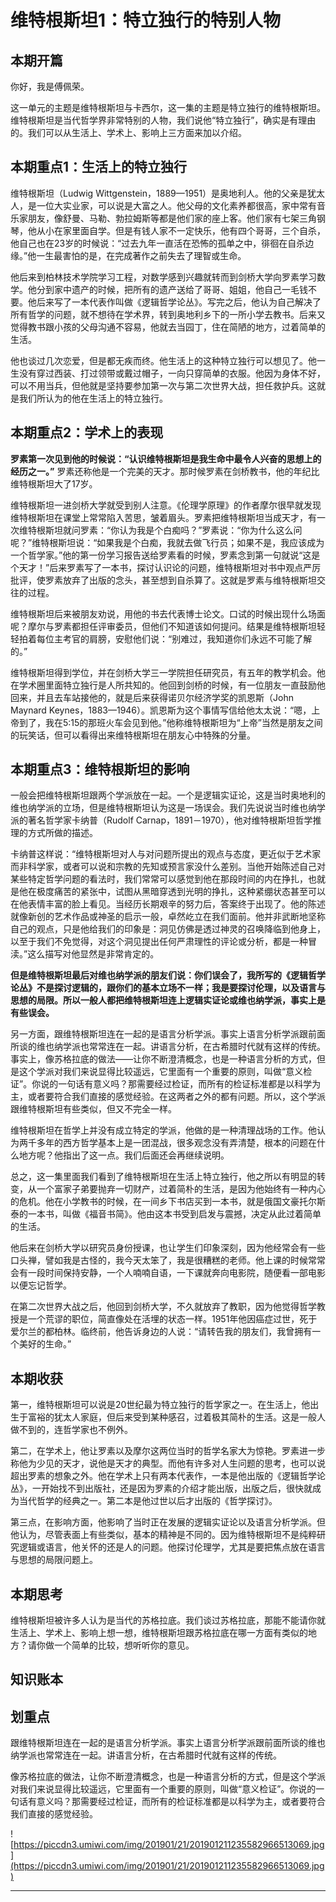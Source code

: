 # 维特根斯坦1：特立独行的特别人物

## 本期开篇

你好，我是傅佩荣。

这一单元的主题是维特根斯坦与卡西尔，这一集的主题是特立独行的维特根斯坦。维特根斯坦是当代哲学界非常特别的人物，我们说他“特立独行”，确实是有理由的。我们可以从生活上、学术上、影响上三方面来加以介绍。

## 本期重点1：生活上的特立独行

维特根斯坦（Ludwig Wittgenstein，1889—1951）是奥地利人。他的父亲是犹太人，是一位大实业家，可以说是大富之人。他父母的文化素养都很高，家中常有音乐家朋友，像舒曼、马勒、勃拉姆斯等都是他们家的座上客。他们家有七架三角钢琴，他从小在家里面自学。但是有钱人家不一定快乐，他有四个哥哥，三个自杀，他自己也在23岁的时候说：“过去九年一直活在恐怖的孤单之中，徘徊在自杀边缘。”他一生最害怕的是，在完成著作之前失去了理智或生命。

他后来到柏林技术学院学习工程，对数学感到兴趣就转而到剑桥大学向罗素学习数学。他分到家中遗产的时候，把所有的遗产送给了哥哥、姐姐，他自己一毛钱不要。他后来写了一本代表作叫做《逻辑哲学论丛》。写完之后，他认为自己解决了所有哲学的问题，就不想待在学术界，转到奥地利乡下的一所小学去教书。后来又觉得教书跟小孩的父母沟通不容易，他就去当园丁，住在简陋的地方，过着简单的生活。

他也谈过几次恋爱，但是都无疾而终。他生活上的这种特立独行可以想见了。他一生没有穿过西装、打过领带或戴过帽子，一向只穿简单的衣服。他因为身体不好，可以不用当兵，但他就是坚持要参加第一次与第二次世界大战，担任救护兵。这就是我们所认为的他在生活上的特立独行。

## 本期重点2：学术上的表现

 **罗素第一次见到他的时候说：“认识维特根斯坦是我生命中最令人兴奋的思想上的经历之一。”** 罗素还称他是一个完美的天才。那时候罗素在剑桥教书，他的年纪比维特根斯坦大了17岁。

维特根斯坦一进剑桥大学就受到别人注意。《伦理学原理》的作者摩尔很早就发现维特根斯坦在课堂上常常陷入苦思，皱着眉头。罗素把维特根斯坦当成天才，有一次维特根斯坦就问罗素：“你认为我是个白痴吗？”罗素说：“你为什么这么问呢？”维特根斯坦说：“如果我是个白痴，我就去做飞行员；如果不是，我应该成为一个哲学家。”他的第一份学习报告送给罗素看的时候，罗素念到第一句就说“这是个天才！”后来罗素写了一本书，探讨认识论的问题，维特根斯坦对书中观点严厉批评，使罗素放弃了出版的念头，甚至想到自杀算了。这就是罗素与维特根斯坦交往的过程。

维特根斯坦后来被朋友劝说，用他的书去代表博士论文。口试的时候出现什么场面呢？摩尔与罗素都担任评审委员，但他们不知道该如何提问。结果是维特根斯坦轻轻拍着每位主考官的肩膀，安慰他们说：“别难过，我知道你们永远不可能了解的。”

维特根斯坦得到学位，并在剑桥大学三一学院担任研究员，有五年的教学机会。他在学术圈里面特立独行是人所共知的。他回到剑桥的时候，有一位朋友一直鼓励他回来，并且去车站接他的，就是后来获得诺贝尔经济学奖的凯恩斯（John Maynard Keynes，1883—1946）。凯恩斯为这个事情写信给他太太说：“嗯，上帝到了，我在5:15的那班火车会见到他。”他称维特根斯坦为“上帝”当然是朋友之间的玩笑话，但可以看得出来维特根斯坦在朋友心中特殊的分量。

## 本期重点3：维特根斯坦的影响

一般会把维特根斯坦跟两个学派放在一起。一个是逻辑实证论，这是当时奥地利的维也纳学派的立场，但是维特根斯坦认为这是一场误会。我们先说说当时维也纳学派的著名哲学家卡纳普（Rudolf Carnap，1891－1970），他对维特根斯坦哲学推理的方式所做的描述。

卡纳普这样说：“维特根斯坦对人与对问题所提出的观点与态度，更近似于艺术家而非科学家，或者可以说和宗教的先知或预言家没什么差别。当他开始陈述自己对某些特定哲学问题的看法时，我们常常可以感觉到他在那段时间的内在挣扎，也就是他在极度痛苦的紧张中，试图从黑暗穿透到光明的挣扎，这种紧绷状态甚至可以在他表情丰富的脸上看见。当经历长期艰辛的努力后，答案终于出现了。他的陈述就像新创的艺术作品或神圣的启示一般，卓然屹立在我们面前。他并非武断地坚称自己的观点，只是他给我们的印象是：洞见仿佛是透过神灵的召唤降临到他身上，以至于我们不免觉得，对这个洞见提出任何严肃理性的评论或分析，都是一种冒渎。”这么描写对他显然是非常肯定的。

 **但是维特根斯坦最后对维也纳学派的朋友们说：你们误会了，我所写的《逻辑哲学论丛》不是探讨逻辑的，跟你们的基本立场不一样；我是要探讨伦理，以及语言与思想的局限。所以一般人都把维特根斯坦连上逻辑实证论或维也纳学派，事实上是有些误会。**

另一方面，跟维特根斯坦连在一起的是语言分析学派。事实上语言分析学派跟前面所谈的维也纳学派也常常连在一起。讲语言分析，在古希腊时代就有这样的传统。事实上，像苏格拉底的做法——让你不断澄清概念，也是一种语言分析的方式，但是这个学派对我们来说显得比较遥远，它里面有一个重要的原则，叫做“意义检证”。你说的一句话有意义吗？那需要经过检证，而所有的检证标准都是以科学为主，或者要符合我们直接的感觉经验。在这两者之外的都有问题。所以，这个学派跟维特根斯坦有些类似，但又不完全一样。

维特根斯坦在哲学上并没有成立特定的学派，他做的是一种清理战场的工作。他认为两千多年的西方哲学基本上是一团混战，很多观念没有弄清楚，根本的问题在什么地方呢？他指出了这一点。我们后面还会再继续说明。

总之，这一集里面我们看到了维特根斯坦在生活上特立独行，他之所以有明显的转变，从一个富家子弟要抛弃一切财产，过着简朴的生活，是因为他始终有一种内心的危机。他在小学教书的时候，在一间乡下书店买到一本书，就是俄国文豪托尔斯泰的一本书，叫做《福音书简》。他由这本书受到启发与震撼，决定从此过着简单的生活。

他后来在剑桥大学以研究员身份授课，也让学生们印象深刻，因为他经常会有一些口头禅，譬如我是古怪的，我今天太笨了，我是很糟糕的老师。他上课的时候常常会有一段时间保持安静，一个人喃喃自语，一下课就奔向电影院，随便看一部电影以便忘记哲学。

在第二次世界大战之后，他回到剑桥大学，不久就放弃了教职，因为他觉得哲学教授是一个荒谬的职位，简直像处在活埋的状态一样。1951年他因癌症过世，死于爱尔兰的都柏林。临终前，他告诉身边的人说：“请转告我的朋友们，我曾拥有一个美好的生命。”

## 本期收获

第一，维特根斯坦可以说是20世纪最为特立独行的哲学家之一。在生活上，他出生于富裕的犹太人家庭，但后来受到某种感召，过着极其简朴的生活。这是一般人做不到的，连哲学家也不例外。

第二，在学术上，他让罗素以及摩尔这两位当时的哲学名家大为惊艳。罗素进一步称他为少见的天才，说他是天才的典型。而他有许多对人生问题的思考，也可以说超出罗素的想象之外。他在学术上只有两本代表作，一本是他出版的《逻辑哲学论丛》，一开始找不到出版社，还是因为罗素的介绍才能出版，出版之后，很快就成为当代哲学的经典之一。第二本是他过世以后才出版的《哲学探讨》。

第三点，在影响方面，他影响了当时正在发展的逻辑实证论以及语言分析学派。但他认为，尽管表面上有些类似，基本的精神是不同的。因为维特根斯坦不是纯粹研究逻辑或语言，他关怀的还是人的问题。他探讨伦理学，尤其是要把焦点放在语言与思想的局限问题上。

## 本期思考

维特根斯坦被许多人认为是当代的苏格拉底。我们谈过苏格拉底，那能不能请你就生活上、学术上、影响上想一想，维特根斯坦跟苏格拉底在哪一方面有类似的地方？请你做一个简单的比较，想听听你的意见。

## 知识账本

## 划重点

跟维特根斯坦连在一起的是语言分析学派。事实上语言分析学派跟前面所谈的维也纳学派也常常连在一起。讲语言分析，在古希腊时代就有这样的传统。

像苏格拉底的做法，让你不断澄清概念，也是一种语言分析的方式，但是这个学派对我们来说显得比较遥远，它里面有一个重要的原则，叫做“意义检证”。你说的一句话有意义吗？那需要经过检证，而所有的检证标准都是以科学为主，或者要符合我们直接的感觉经验。

![https://piccdn3.umiwi.com/img/201901/21/201901211235582966513069.jpg](https://piccdn3.umiwi.com/img/201901/21/201901211235582966513069.jpg)

---
